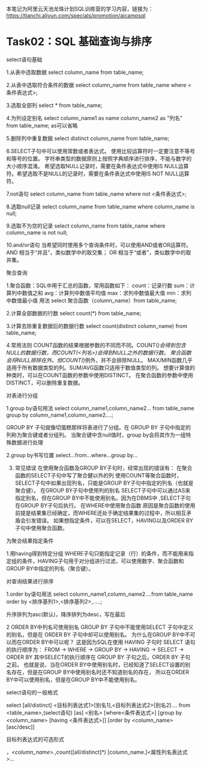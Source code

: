 本笔记为阿里云天池龙珠计划SQL训练营的学习内容，链接为：https://tianchi.aliyun.com/specials/promotion/aicampsql
# Task02：SQL 基础查询与排序

select语句基础

1.从表中选取数据
select column_name from table_name;

2.从表中选取符合条件的数据
select column_name from table_name
where <条件表达式>;

3.选取全部列
select * from table_name;

4.为列设定别名
select column_name1 as name
       column_name2 as "列名"
from table_name;
as可以省略

5.删除列中重复数据
select distinct column_name from table_name;

6.SELECT子句中可以使用常数或者表达式。
使用比较运算符时一定要注意不等号和等号的位置。
字符串类型的数据原则上按照字典顺序进行排序，不能与数字的大小顺序混淆。
希望选取NULL记录时，需要在条件表达式中使用IS NULL运算符。希望选取不是NULL的记录时，需要在条件表达式中使用IS NOT NULL运算符。

7.not语句
select column_name from table_name
where not <条件表达式>;

8.选取null记录
select column_name from table_name
where column_name is null;

9.选取不为空的记录
select column_name from table_name
where column_name is not null;

10.and/or语句
当希望同时使用多个查询条件时，可以使用AND或者OR运算符。
AND 相当于“并且”，类似数学中的取交集；
OR 相当于“或者”，类似数学中的取并集。

聚合查询

1.聚合函数：SQL中用于汇总的函数，常用函数如下：
count：记录行数
sum：计算列中数值之和
avg：计算列中数值平均值
max：求列中数值最大值
min：求列中数值最小值
用法
select 聚合函数（column_name）from table_name;

2.计算全部数据的行数
select count(*) from table_name;

3.计算去除重复数据后的数据行数
select count(distinct column_name) from table_name;

4.常用法则
COUNT函数的结果根据参数的不同而不同。COUNT(*)会得到包含NULL的数据行数，而COUNT(<列名>)会得到NULL之外的数据行数。
聚合函数会将NULL排除在外。但COUNT(*)例外，并不会排除NULL。
MAX/MIN函数几乎适用于所有数据类型的列。SUM/AVG函数只适用于数值类型的列。
想要计算值的种类时，可以在COUNT函数的参数中使用DISTINCT。
在聚合函数的参数中使用DISTINCT，可以删除重复数据。

对表进行分组

1.group by语句用法
select column_name1,column_name2... from table_name
group by column_name1,column_name2....;

GROUP BY 子句就像切蛋糕那样将表进行了分组。在 GROUP BY 子句中指定的列称为聚合键或者分组列。
当聚合键中含null值时，group by会将其作为一组特殊数据进行处理

2.group by书写位置
select...from...where...group by...

3. 常见错误
在使用聚合函数及GROUP BY子句时，经常出现的错误有：
在聚合函数的SELECT子句中写了聚合健以外的列 使用COUNT等聚合函数时，SELECT子句中如果出现列名，只能是GROUP BY子句中指定的列名（也就是聚合键）。
在GROUP BY子句中使用列的别名 SELECT子句中可以通过AS来指定别名，但在GROUP BY中不能使用别名。因为在DBMS中 ,SELECT子句在GROUP BY子句后执行。
在WHERE中使用聚合函数 原因是聚合函数的使用前提是结果集已经确定，而WHERE还处于确定结果集的过程中，所以相互矛盾会引发错误。 
如果想指定条件，可以在SELECT，HAVING以及ORDER BY子句中使用聚合函数。

为聚合结果指定条件

1.用having得到特定分组
WHERE子句只能指定记录（行）的条件，而不能用来指定组的条件，HAVING子句用于对分组进行过滤，可以使用数字、聚合函数和GROUP BY中指定的列名（聚合键）。

对查询结果进行排序

1.order by语句用法
select column_name1,column_name2....from table_name
order by <排序基列1>,<排序基列2>,.....;

升序排列为asc(默认)，降序排列为desc，写在最后

2 ORDER BY中列名可使用别名
GROUP BY 子句中不能使用SELECT 子句中定义的别名，但是在 ORDER BY 子句中却可以使用别名。
为什么在GROUP BY中不可以而在ORDER BY中可以呢？
这是因为SQL在使用 HAVING 子句时 SELECT 语句的执行顺序为：
FROM → WHERE → GROUP BY → HAVING → SELECT → ORDER BY
其中SELECT的执行顺序在 GROUP BY 子句之后，ORDER BY 子句之前。
也就是说，当在ORDER BY中使用别名时，已经知道了SELECT设置的别名存在，但是在GROUP BY中使用别名时还不知道别名的存在，
所以在ORDER BY中可以使用别名，但是在GROUP BY中不能使用别名。

select语句的一般格式

select [all/distinct] <目标列表达式1>[别名1],<目标列表达式2>[别名2]....
from <table_name>,(select语句) [as] <别名>
[where<条件表达式>]
[group by <column_name> [having <条件表达式>]]
[order by <column_name> [asc/desc]]

目标列表达式的可选形式

*，<column_name>.*,count([all/distinct]*)
[column_name.]<属性列名表达式>...
